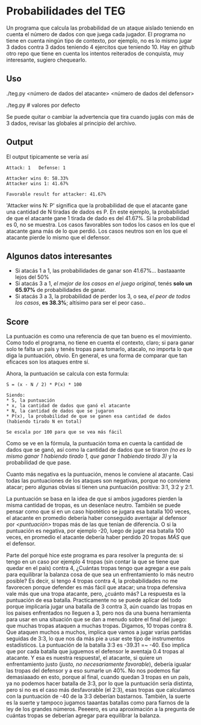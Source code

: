 # Probabilidades del TEG
Un programa que calcula las probabilidad de un ataque aislado teniendo en cuenta el número de dados con que juega cada jugador. El programa no tiene en cuenta ningún tipo de contexto, por ejemplo, no es lo mismo jugar 3 dados contra 3 dados teniendo 4 ejercitos que teniendo 10. Hay en github otro repo que tiene en cuenta los intentos reiterados de conquista, muy interesante, sugiero chequearlo.

## Uso
./teg.py \<número de dados del atacante\> \<número de dados del defensor\>

./teg.py            \# valores por defecto

Se puede quitar o cambiar la advertencia que tira cuando jugás con más de 3 dados, revisar las globales al principio del archivo.

## Output
El output tipicamente se vería así

```
Attack: 1   Defense: 1

Attacker wins 0: 58.33%
Attacker wins 1: 41.67%

Favorable result for attacker: 41.67%
```

'Attacker wins N: P' significa que la probabilidad de que el atacante gane una cantidad de N tiradas de dados es P. En este ejemplo, la probabilidad de que el atacante gane 1 tirada de dado es del 41.67%. Si la probabilidad es 0, no se muestra. Los casos favorables son todos los casos en los que el atacante gana más de lo que perdió. Los casos neutros son en los que el atacante pierde lo mismo que el defensor.

## Algunos datos interesantes
* Si atacás 1 a 1, las probabilidades de ganar son 41.67%... bastaaante lejos del 50%
* Si atacás 3 a 1, _el mejor de los casos en el juego original_, tenés **solo un 65.97%** de probabilidades de ganar.
* Si atacás 3 a 3, la probabilidad de perder los 3, o sea, _el peor de todos los casos_, **es 38.3%**; altísimo para ser el peor caso..

## Score
La puntuación es como una referencia de que tan bueno es el movimiento. Como todo el programa, no tiene en cuenta el contexto, claro; si para ganar solo te falta un país y tenés tropas para tomarlo, atacalo, no importa lo que diga la puntuación, obvio. En general, es una forma de comparar que tan eficaces son los ataques entre sí.

Ahora, la puntuación se calcula con esta formula: 

```
S = (x - N / 2) * P(x) * 100

Siendo:
* S, la puntuación
* x, la cantidad de dados que ganó el atacante
* N, la cantidad de dados que se jugaron
* P(x), la probabilidad de que se ganen esa cantidad de dados (habiendo tirado N en total)

Se escala por 100 para que se vea más fácil
```

Como se ve en la fórmula, la puntuación toma en cuenta la cantidad de dados que se ganó, así como la cantidad de dados que se tiraron _(no es lo mismo ganar 1 habiendo tirado 1, que ganar 1 habiendo tirado 3)_ y la probabilidad de que pase.

Cuanto más negativa es la puntuación, menos le conviene al atacante. Casi todas las puntuaciones de los ataques son negativas, porque no conviene atacar; pero algunas obvias sí tienen una puntuación positiva: 3:1, 3:2 y 2:1.

La puntuación se basa en la idea de que si ambos jugadores pierden la misma cantidad de tropas, es un desenlace neutro. También se puede pensar como que si en un caso hipotético se jugara esa batalla 100 veces, el atacante en promedio debería haber conseguido aventajar al defensor por _\<puntuación\>_ tropas más de las que tenían de diferencia. O si la puntuación es negativa, por ejemplo -20, luego de jugar esa batalla 100 veces, en promedio el atacante debería haber perdido 20 tropas _MÁS_ que el defensor.

Parte del porqué hice este programa es para resolver la pregunta de: si tengo en un caso por ejemplo 4 tropas (sin contar la que se tiene que quedar en el país) contra 4, ¿Cuántas tropas tengo que agregar a ese país para equilibrar la balanza cosa de que sea un enfrentamiento lo más neutro posible? Es decir, si tengo 4 tropas contra 4, la probabilidades no me favorecen porque defender es más fácil que atacar; una tropa defensiva vale más que una tropa atacante, pero, ¿cuánto más? La respuesta es la puntuación de esa batalla. Practicamente no se puede aplicar del todo porque implicaría jugar una batalla de 3 contra 3, aún cuando las tropas en los paises enfrentados no lleguen a 3, pero nos da una buena herramienta para usar en una situación que se dan a menudo sobre el final del juego: que muchas tropas ataquen a muchas tropas. Digamos, 10 tropas contra 8. Que ataquen muchos a muchos, implica que vamos a jugar varias partidas seguidas de 3:3, lo que nos da más pie a usar este tipo de instrumentos estadísticos. La puntuación de la batalla 3:3 es -39.31 =~ -40. Eso implica que por cada batalla que juguemos el defensor le aventaja 0.4 tropas al atacante. Y esa es nuestra respuesta!, el atacante, si quiere un enfrentamiento justo (_justo, no necesariamente favorable_), debería igualar las tropas del defensor y a eso sumarle un 40%. No nos podemos fiar demasiaaado en esto, porque al final, cuando quedan 3 tropas en un país, ya no podemos hacer batalla de 3:3, por lo que la puntuación sería distinta, pero si no es el caso más desfavorable (el 2:3), esas tropas que calculamos con la puntuación de -40 de la 3:3 deberían bastarnos. También, la suerte es la suerte y tampoco jugamos taaantas batallas como para fiarnos de la ley de los grandes números. Peeeero, es una aproximación a la pregunta de cuántas tropas se deberían agregar para equilibrar la balanza.

